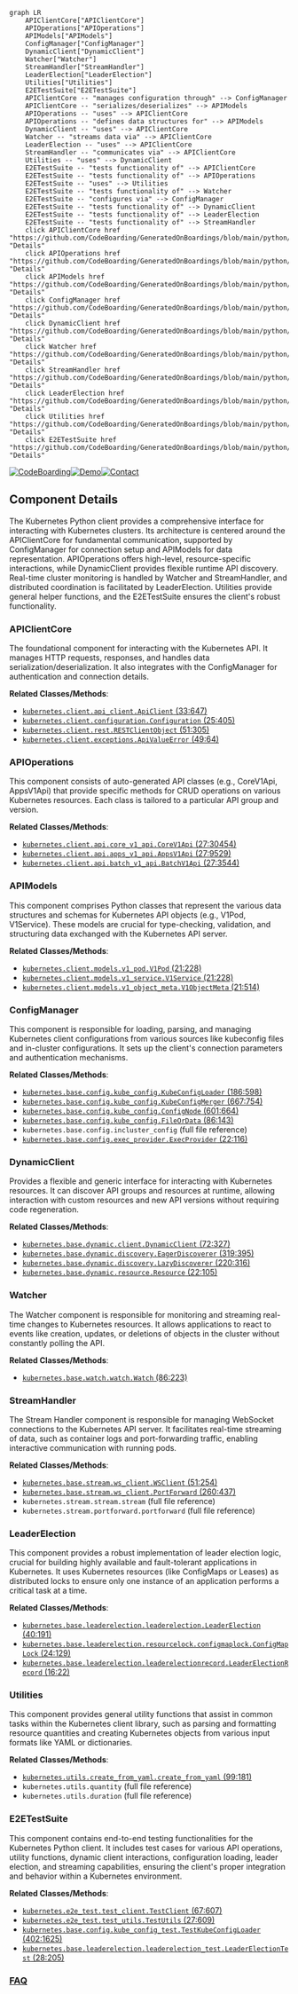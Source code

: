 ```mermaid
graph LR
    APIClientCore["APIClientCore"]
    APIOperations["APIOperations"]
    APIModels["APIModels"]
    ConfigManager["ConfigManager"]
    DynamicClient["DynamicClient"]
    Watcher["Watcher"]
    StreamHandler["StreamHandler"]
    LeaderElection["LeaderElection"]
    Utilities["Utilities"]
    E2ETestSuite["E2ETestSuite"]
    APIClientCore -- "manages configuration through" --> ConfigManager
    APIClientCore -- "serializes/deserializes" --> APIModels
    APIOperations -- "uses" --> APIClientCore
    APIOperations -- "defines data structures for" --> APIModels
    DynamicClient -- "uses" --> APIClientCore
    Watcher -- "streams data via" --> APIClientCore
    LeaderElection -- "uses" --> APIClientCore
    StreamHandler -- "communicates via" --> APIClientCore
    Utilities -- "uses" --> DynamicClient
    E2ETestSuite -- "tests functionality of" --> APIClientCore
    E2ETestSuite -- "tests functionality of" --> APIOperations
    E2ETestSuite -- "uses" --> Utilities
    E2ETestSuite -- "tests functionality of" --> Watcher
    E2ETestSuite -- "configures via" --> ConfigManager
    E2ETestSuite -- "tests functionality of" --> DynamicClient
    E2ETestSuite -- "tests functionality of" --> LeaderElection
    E2ETestSuite -- "tests functionality of" --> StreamHandler
    click APIClientCore href "https://github.com/CodeBoarding/GeneratedOnBoardings/blob/main/python/APIClientCore.md" "Details"
    click APIOperations href "https://github.com/CodeBoarding/GeneratedOnBoardings/blob/main/python/APIOperations.md" "Details"
    click APIModels href "https://github.com/CodeBoarding/GeneratedOnBoardings/blob/main/python/APIModels.md" "Details"
    click ConfigManager href "https://github.com/CodeBoarding/GeneratedOnBoardings/blob/main/python/ConfigManager.md" "Details"
    click DynamicClient href "https://github.com/CodeBoarding/GeneratedOnBoardings/blob/main/python/DynamicClient.md" "Details"
    click Watcher href "https://github.com/CodeBoarding/GeneratedOnBoardings/blob/main/python/Watcher.md" "Details"
    click StreamHandler href "https://github.com/CodeBoarding/GeneratedOnBoardings/blob/main/python/StreamHandler.md" "Details"
    click LeaderElection href "https://github.com/CodeBoarding/GeneratedOnBoardings/blob/main/python/LeaderElection.md" "Details"
    click Utilities href "https://github.com/CodeBoarding/GeneratedOnBoardings/blob/main/python/Utilities.md" "Details"
    click E2ETestSuite href "https://github.com/CodeBoarding/GeneratedOnBoardings/blob/main/python/E2ETestSuite.md" "Details"
```
[![CodeBoarding](https://img.shields.io/badge/Generated%20by-CodeBoarding-9cf?style=flat-square)](https://github.com/CodeBoarding/GeneratedOnBoardings)[![Demo](https://img.shields.io/badge/Try%20our-Demo-blue?style=flat-square)](https://www.codeboarding.org/demo)[![Contact](https://img.shields.io/badge/Contact%20us%20-%20contact@codeboarding.org-lightgrey?style=flat-square)](mailto:contact@codeboarding.org)

## Component Details

The Kubernetes Python client provides a comprehensive interface for interacting with Kubernetes clusters. Its architecture is centered around the APIClientCore for fundamental communication, supported by ConfigManager for connection setup and APIModels for data representation. APIOperations offers high-level, resource-specific interactions, while DynamicClient provides flexible runtime API discovery. Real-time cluster monitoring is handled by Watcher and StreamHandler, and distributed coordination is facilitated by LeaderElection. Utilities provide general helper functions, and the E2ETestSuite ensures the client's robust functionality.

### APIClientCore
The foundational component for interacting with the Kubernetes API. It manages HTTP requests, responses, and handles data serialization/deserialization. It also integrates with the ConfigManager for authentication and connection details.


**Related Classes/Methods**:

- <a href="https://github.com/kubernetes-client/python/blob/master/kubernetes/client/api_client.py#L33-L647" target="_blank" rel="noopener noreferrer">`kubernetes.client.api_client.ApiClient` (33:647)</a>
- <a href="https://github.com/kubernetes-client/python/blob/master/kubernetes/client/configuration.py#L25-L405" target="_blank" rel="noopener noreferrer">`kubernetes.client.configuration.Configuration` (25:405)</a>
- <a href="https://github.com/kubernetes-client/python/blob/master/kubernetes/client/rest.py#L51-L305" target="_blank" rel="noopener noreferrer">`kubernetes.client.rest.RESTClientObject` (51:305)</a>
- <a href="https://github.com/kubernetes-client/python/blob/master/kubernetes/client/exceptions.py#L49-L64" target="_blank" rel="noopener noreferrer">`kubernetes.client.exceptions.ApiValueError` (49:64)</a>


### APIOperations
This component consists of auto-generated API classes (e.g., CoreV1Api, AppsV1Api) that provide specific methods for CRUD operations on various Kubernetes resources. Each class is tailored to a particular API group and version.


**Related Classes/Methods**:

- <a href="https://github.com/kubernetes-client/python/blob/master/kubernetes/client/api/core_v1_api.py#L27-L30454" target="_blank" rel="noopener noreferrer">`kubernetes.client.api.core_v1_api.CoreV1Api` (27:30454)</a>
- <a href="https://github.com/kubernetes-client/python/blob/master/kubernetes/client/api/apps_v1_api.py#L27-L9529" target="_blank" rel="noopener noreferrer">`kubernetes.client.api.apps_v1_api.AppsV1Api` (27:9529)</a>
- <a href="https://github.com/kubernetes-client/python/blob/master/kubernetes/client/api/batch_v1_api.py#L27-L3544" target="_blank" rel="noopener noreferrer">`kubernetes.client.api.batch_v1_api.BatchV1Api` (27:3544)</a>


### APIModels
This component comprises Python classes that represent the various data structures and schemas for Kubernetes API objects (e.g., V1Pod, V1Service). These models are crucial for type-checking, validation, and structuring data exchanged with the Kubernetes API server.


**Related Classes/Methods**:

- <a href="https://github.com/kubernetes-client/python/blob/master/kubernetes/client/models/v1_pod.py#L21-L228" target="_blank" rel="noopener noreferrer">`kubernetes.client.models.v1_pod.V1Pod` (21:228)</a>
- <a href="https://github.com/kubernetes-client/python/blob/master/kubernetes/client/models/v1_service.py#L21-L228" target="_blank" rel="noopener noreferrer">`kubernetes.client.models.v1_service.V1Service` (21:228)</a>
- <a href="https://github.com/kubernetes-client/python/blob/master/kubernetes/client/models/v1_object_meta.py#L21-L514" target="_blank" rel="noopener noreferrer">`kubernetes.client.models.v1_object_meta.V1ObjectMeta` (21:514)</a>


### ConfigManager
This component is responsible for loading, parsing, and managing Kubernetes client configurations from various sources like kubeconfig files and in-cluster configurations. It sets up the client's connection parameters and authentication mechanisms.


**Related Classes/Methods**:

- <a href="https://github.com/kubernetes-client/python/blob/master/kubernetes/base/config/kube_config.py#L186-L598" target="_blank" rel="noopener noreferrer">`kubernetes.base.config.kube_config.KubeConfigLoader` (186:598)</a>
- <a href="https://github.com/kubernetes-client/python/blob/master/kubernetes/base/config/kube_config.py#L667-L754" target="_blank" rel="noopener noreferrer">`kubernetes.base.config.kube_config.KubeConfigMerger` (667:754)</a>
- <a href="https://github.com/kubernetes-client/python/blob/master/kubernetes/base/config/kube_config.py#L601-L664" target="_blank" rel="noopener noreferrer">`kubernetes.base.config.kube_config.ConfigNode` (601:664)</a>
- <a href="https://github.com/kubernetes-client/python/blob/master/kubernetes/base/config/kube_config.py#L86-L143" target="_blank" rel="noopener noreferrer">`kubernetes.base.config.kube_config.FileOrData` (86:143)</a>
- `kubernetes.base.config.incluster_config` (full file reference)
- <a href="https://github.com/kubernetes-client/python/blob/master/kubernetes/base/config/exec_provider.py#L22-L116" target="_blank" rel="noopener noreferrer">`kubernetes.base.config.exec_provider.ExecProvider` (22:116)</a>


### DynamicClient
Provides a flexible and generic interface for interacting with Kubernetes resources. It can discover API groups and resources at runtime, allowing interaction with custom resources and new API versions without requiring code regeneration.


**Related Classes/Methods**:

- <a href="https://github.com/kubernetes-client/python/blob/master/kubernetes/base/dynamic/client.py#L72-L327" target="_blank" rel="noopener noreferrer">`kubernetes.base.dynamic.client.DynamicClient` (72:327)</a>
- <a href="https://github.com/kubernetes-client/python/blob/master/kubernetes/base/dynamic/discovery.py#L319-L395" target="_blank" rel="noopener noreferrer">`kubernetes.base.dynamic.discovery.EagerDiscoverer` (319:395)</a>
- <a href="https://github.com/kubernetes-client/python/blob/master/kubernetes/base/dynamic/discovery.py#L220-L316" target="_blank" rel="noopener noreferrer">`kubernetes.base.dynamic.discovery.LazyDiscoverer` (220:316)</a>
- <a href="https://github.com/kubernetes-client/python/blob/master/kubernetes/base/dynamic/resource.py#L22-L105" target="_blank" rel="noopener noreferrer">`kubernetes.base.dynamic.resource.Resource` (22:105)</a>


### Watcher
The Watcher component is responsible for monitoring and streaming real-time changes to Kubernetes resources. It allows applications to react to events like creation, updates, or deletions of objects in the cluster without constantly polling the API.


**Related Classes/Methods**:

- <a href="https://github.com/kubernetes-client/python/blob/master/kubernetes/base/watch/watch.py#L86-L223" target="_blank" rel="noopener noreferrer">`kubernetes.base.watch.watch.Watch` (86:223)</a>


### StreamHandler
The Stream Handler component is responsible for managing WebSocket connections to the Kubernetes API server. It facilitates real-time streaming of data, such as container logs and port-forwarding traffic, enabling interactive communication with running pods.


**Related Classes/Methods**:

- <a href="https://github.com/kubernetes-client/python/blob/master/kubernetes/base/stream/ws_client.py#L51-L254" target="_blank" rel="noopener noreferrer">`kubernetes.base.stream.ws_client.WSClient` (51:254)</a>
- <a href="https://github.com/kubernetes-client/python/blob/master/kubernetes/base/stream/ws_client.py#L260-L437" target="_blank" rel="noopener noreferrer">`kubernetes.base.stream.ws_client.PortForward` (260:437)</a>
- `kubernetes.stream.stream.stream` (full file reference)
- `kubernetes.stream.portforward.portforward` (full file reference)


### LeaderElection
This component provides a robust implementation of leader election logic, crucial for building highly available and fault-tolerant applications in Kubernetes. It uses Kubernetes resources (like ConfigMaps or Leases) as distributed locks to ensure only one instance of an application performs a critical task at a time.


**Related Classes/Methods**:

- <a href="https://github.com/kubernetes-client/python/blob/master/kubernetes/base/leaderelection/leaderelection.py#L40-L191" target="_blank" rel="noopener noreferrer">`kubernetes.base.leaderelection.leaderelection.LeaderElection` (40:191)</a>
- <a href="https://github.com/kubernetes-client/python/blob/master/kubernetes/base/leaderelection/resourcelock/configmaplock.py#L24-L129" target="_blank" rel="noopener noreferrer">`kubernetes.base.leaderelection.resourcelock.configmaplock.ConfigMapLock` (24:129)</a>
- <a href="https://github.com/kubernetes-client/python/blob/master/kubernetes/base/leaderelection/leaderelectionrecord.py#L16-L22" target="_blank" rel="noopener noreferrer">`kubernetes.base.leaderelection.leaderelectionrecord.LeaderElectionRecord` (16:22)</a>


### Utilities
This component provides general utility functions that assist in common tasks within the Kubernetes client library, such as parsing and formatting resource quantities and creating Kubernetes objects from various input formats like YAML or dictionaries.


**Related Classes/Methods**:

- <a href="https://github.com/kubernetes-client/python/blob/master/kubernetes/utils/create_from_yaml.py#L99-L181" target="_blank" rel="noopener noreferrer">`kubernetes.utils.create_from_yaml.create_from_yaml` (99:181)</a>
- `kubernetes.utils.quantity` (full file reference)
- `kubernetes.utils.duration` (full file reference)


### E2ETestSuite
This component contains end-to-end testing functionalities for the Kubernetes Python client. It includes test cases for various API operations, utility functions, dynamic client interactions, configuration loading, leader election, and streaming capabilities, ensuring the client's proper integration and behavior within a Kubernetes environment.


**Related Classes/Methods**:

- <a href="https://github.com/kubernetes-client/python/blob/master/kubernetes/e2e_test/test_client.py#L67-L607" target="_blank" rel="noopener noreferrer">`kubernetes.e2e_test.test_client.TestClient` (67:607)</a>
- <a href="https://github.com/kubernetes-client/python/blob/master/kubernetes/e2e_test/test_utils.py#L27-L609" target="_blank" rel="noopener noreferrer">`kubernetes.e2e_test.test_utils.TestUtils` (27:609)</a>
- <a href="https://github.com/kubernetes-client/python/blob/master/kubernetes/base/config/kube_config_test.py#L402-L1625" target="_blank" rel="noopener noreferrer">`kubernetes.base.config.kube_config_test.TestKubeConfigLoader` (402:1625)</a>
- <a href="https://github.com/kubernetes-client/python/blob/master/kubernetes/base/leaderelection/leaderelection_test.py#L28-L205" target="_blank" rel="noopener noreferrer">`kubernetes.base.leaderelection.leaderelection_test.LeaderElectionTest` (28:205)</a>




### [FAQ](https://github.com/CodeBoarding/GeneratedOnBoardings/tree/main?tab=readme-ov-file#faq)